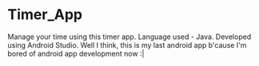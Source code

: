 # Timer_App
Manage your time using this timer app.
Language used - Java. 
Developed using Android Studio. 
Well I think, this is my last android app b'cause I'm bored of android app development now :|

